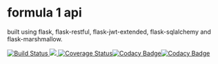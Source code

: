 # formula 1 api

built using flask, flask-restful, flask-jwt-extended, flask-sqlalchemy and flask-marshmallow.

[![Build Status](https://travis-ci.org/lciamp/formula_api.svg?branch=master)](https://travis-ci.org/lciamp/formula_api)<a href="https://codecov.io/gh/lciamp/formula_api">
  <img src="https://codecov.io/gh/lciamp/formula_api/branch/master/graph/badge.svg" />
</a><a href='https://coveralls.io/github/lciamp/formula_api?branch=master'><img src='https://coveralls.io/repos/github/lciamp/formula_api/badge.svg?branch=master' alt='Coverage Status' /></a>[![Codacy Badge](https://api.codacy.com/project/badge/Grade/ffae08e82fb745ffbf38eeb8c9a0a33d)](https://www.codacy.com/manual/lciamp/formula_api?utm_source=github.com&amp;utm_medium=referral&amp;utm_content=lciamp/formula_api&amp;utm_campaign=Badge_Grade)[![Codacy Badge](https://api.codacy.com/project/badge/Coverage/ffae08e82fb745ffbf38eeb8c9a0a33d)](https://www.codacy.com/manual/lciamp/formula_api?utm_source=github.com&utm_medium=referral&utm_content=lciamp/formula_api&utm_campaign=Badge_Coverage)



